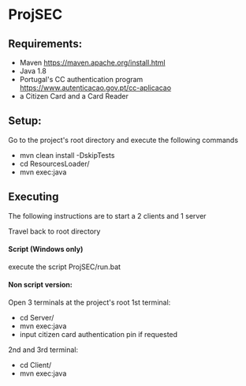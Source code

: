 # ProjSEC

## Requirements:
+ Maven https://maven.apache.org/install.html
+ Java 1.8
+ Portugal's CC authentication program https://www.autenticacao.gov.pt/cc-aplicacao
+ a Citizen Card and a Card Reader

## Setup:
Go to the project's root directory and execute the following commands
+ mvn clean install -DskipTests
+ cd ResourcesLoader/
+ mvn exec:java

## Executing
The following instructions are to start a 2 clients and 1 server

Travel back to root directory

#### Script (Windows only)
execute the script ProjSEC/run.bat

#### Non script version:
Open 3 terminals at the project's root
1st terminal:
+ cd Server/
+ mvn exec:java
+ input citizen card authentication pin if requested

2nd and 3rd terminal:
+ cd Client/
+ mvn exec:java



